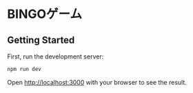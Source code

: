 # BINGOゲーム

## Getting Started

First, run the development server:

```bash
npm run dev
```
Open [http://localhost:3000](http://localhost:3000) with your browser to see the result.